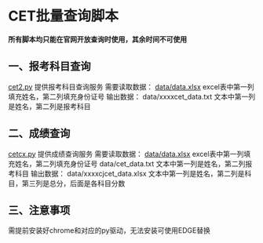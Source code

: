 # CET批量查询脚本
**所有脚本均只能在官网开放查询时使用，其余时间不可使用**
## 一、报考科目查询
[cet2.py](cet2.py) 提供报考科目查询服务
需要读取数据：
 [data/data.xlsx](data/data.xlsx) excel表中第一列填充姓名，第二列填充身份证号
输出数据：
 data/xxxxcet_data.txt 文本中第一列是姓名，第二列是报考科目

## 二、成绩查询
[cetcx.py](cetcx.py) 提供成绩查询服务
需要读取数据：
 [data/data.xlsx](data/data.xlsx) excel表中第一列填充姓名，第二列填充身份证号
 data/cet_data.txt 文本中第一列是姓名，第二列报考科目
输出数据：
 data/xxxxcjcet_data.xlsx 文本中第一列是姓名，第二列是科目，第三列是总分，后面是各科目分数

 ## 三、注意事项
 需提前安装好chrome和对应的py驱动，无法安装可使用EDGE替换

